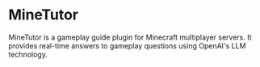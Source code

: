 # MineTutor

MineTutor is a gameplay guide plugin for Minecraft multiplayer servers. It provides real-time answers to gameplay questions using OpenAI's LLM technology.
